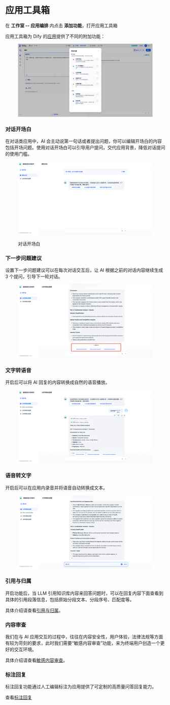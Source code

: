 # 应用工具箱

在 **工作室 -- 应用编排** 内点击 **添加功能**，打开应用工具箱

应用工具箱为 Dify 的[应用](../#application\_type)提供了不同的附加功能：

<figure><img src="../../../.gitbook/assets/image (237).png" alt=""><figcaption></figcaption></figure>

### 对话开场白

在对话类应用中，AI 会主动说第一句话或者提出问题，你可以编辑开场白的内容包括开场问题。使用对话开场白可以引导用户提问，交代应用背景，降低对话提问的使用门槛。

<figure><img src="../../../.gitbook/assets/image (240).png" alt=""><figcaption><p>对话开场白</p></figcaption></figure>

### 下一步问题建议

设置下一步问题建议可以在每次对话交互后，让 AI 根据之前的对话内容继续生成 3 个提问，引导下一轮对话。

<figure><img src="../../../.gitbook/assets/image (241).png" alt=""><figcaption></figcaption></figure>

### 文字转语音

开启后可以将 AI 回复的内容转换成自然的语音播放。

<figure><img src="../../../.gitbook/assets/image (242).png" alt=""><figcaption></figcaption></figure>



### 语音转文字

开启后可以在应用内录音并将语音自动转换成文本。

<figure><img src="../../../.gitbook/assets/image (243).png" alt=""><figcaption></figcaption></figure>



### 引用与归属

开启功能后，当 LLM 引用知识库内容来回答问题时，可以在回复内容下面查看到具体的引用段落信息，包括原始分段文本、分段序号、匹配度等。

具体介绍请查看[引用与归属](../../knowledge-base/retrieval\_test\_and\_citation.md#id-2-yin-yong-yu-gui-shu)。

### 内容审查

我们在与 AI 应用交互的过程中，往往在内容安全性，用户体验，法律法规等方面有较为苛刻的要求，此时我们需要“敏感内容审查”功能，来为终端用户创造一个更好的交互环境。

具体介绍请查看[敏感内容审查](moderation-tool.md)。

### 标注回复

标注回复功能通过人工编辑标注为应用提供了可定制的高质量问答回复能力。

查看[标注回复](../../biao-zhu/annotation-reply.md)

